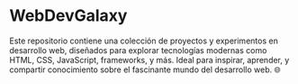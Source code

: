 # WebDevGalaxy
Este repositorio contiene una colección de proyectos y experimentos en desarrollo web, diseñados para explorar tecnologías modernas como HTML, CSS, JavaScript, frameworks, y más. Ideal para inspirar, aprender, y compartir conocimiento sobre el fascinante mundo del desarrollo web. 🌐
